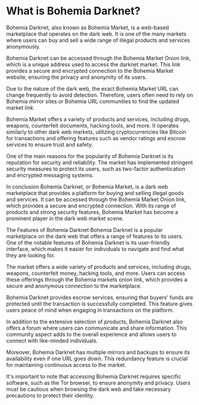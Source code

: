 <h1>What is Bohemia Darknet?</h1>
Bohemia Darknet, also known as Bohemia Market, is a web-based marketplace that operates on the dark web. It is one of the many markets where users can buy and sell a wide range of illegal products and services anonymously.

Bohemia Darknet can be accessed through the Bohemia Market Onion link, which is a unique address used to access the darknet market. This link provides a secure and encrypted connection to the Bohemia Market website, ensuring the privacy and anonymity of its users.

Due to the nature of the dark web, the exact Bohemia Market URL can change frequently to avoid detection. Therefore, users often need to rely on Bohemia mirror sites or Bohemia URL communities to find the updated market link.

Bohemia Market offers a variety of products and services, including drugs, weapons, counterfeit documents, hacking tools, and more. It operates similarly to other dark web markets, utilizing cryptocurrencies like Bitcoin for transactions and offering features such as vendor ratings and escrow services to ensure trust and safety.

One of the main reasons for the popularity of Bohemia Darknet is its reputation for security and reliability. The market has implemented stringent security measures to protect its users, such as two-factor authentication and encrypted messaging systems.

In conclusion
Bohemia Darknet, or Bohemia Market, is a dark web marketplace that provides a platform for buying and selling illegal goods and services. It can be accessed through the Bohemia Market Onion link, which provides a secure and encrypted connection. With its range of products and strong security features, Bohemia Market has become a prominent player in the dark web market scene.

The Features of Bohemia Darknet
Bohemia Darknet is a popular marketplace on the dark web that offers a range of features to its users. One of the notable features of Bohemia Darknet is its user-friendly interface, which makes it easier for individuals to navigate and find what they are looking for.

The market offers a wide variety of products and services, including drugs, weapons, counterfeit money, hacking tools, and more. Users can access these offerings through the Bohemia markets onion link, which provides a secure and anonymous connection to the marketplace.

Bohemia Darknet provides escrow services, ensuring that buyers' funds are protected until the transaction is successfully completed. This feature gives users peace of mind when engaging in transactions on the platform.

In addition to the extensive selection of products, Bohemia Darknet also offers a forum where users can communicate and share information. This community aspect adds to the overall experience and allows users to connect with like-minded individuals.

Moreover, Bohemia Darknet has multiple mirrors and backups to ensure its availability even if one URL goes down. This redundancy feature is crucial for maintaining continuous access to the market.

It's important to note that accessing Bohemia Darknet requires specific software, such as the Tor browser, to ensure anonymity and privacy. Users must be cautious when browsing the dark web and take necessary precautions to protect their identity.
